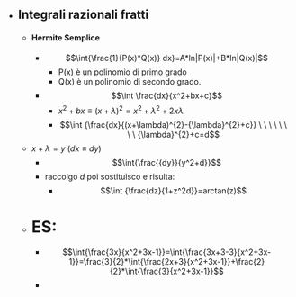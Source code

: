 - ## Integrali razionali fratti
	- #### Hermite Semplice
		- $$\int{\frac{1}{P(x)*Q(x)} dx}=A*ln|P(x)|+B*ln|Q(x)|$$
			- P(x) è un polinomio di primo grado
			- Q(x) è un polinomio di secondo grado.
		- $$\int \frac{dx}{x^2+bx+c}$$ 
			- $x^2+bx\equiv(x+\lambda)^2=x^2+{\lambda}^2+2x\lambda$
			- $$\int {\frac{dx}{(x+\lambda)^{2}-{\lambda}^{2}+c}} \ \ \ \ \ \ \ \ {\lambda}^{2}+c=d$$ 
	- $x+\lambda=y$  ($dx\equiv dy$)
		- $$\int{\frac{{dy}}{y^2+d}}$$
		- raccolgo _d_ poi sostituisco e risulta:
			- $$\int {\frac{dz}{1+z^2d}}=arctan(z)$$
	- # ES:
		- $$\int{\frac{3x}{x^2+3x-1}}=\int{\frac{3x+3-3}{x^2+3x-1}}=\frac{3}{2}*\int{\frac{2x+3}{x^2+3x-1}}+\frac{2}{2}*\int{\frac{3}{x^2+3x-1}}$$
		- 